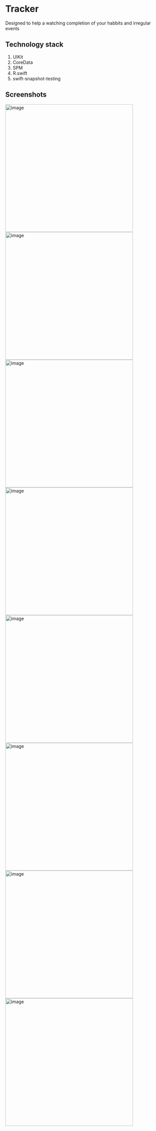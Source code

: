 # Tracker
Designed to help a watching completion of your habbits and irregular events

## Technology stack
1. UIKit
2. CoreData
3. SPM
4. R.swift
5. swift-snapshot-testing

## Screenshots
<img width="400" alt="image" src="https://github.com/SASHKEVICH/Tracker/assets/51797416/d67eb230-1a62-4e78-bd53-b350cf309168">
<img width="400" alt="image" src="https://github.com/SASHKEVICH/Tracker/assets/51797416/def2eb20-deec-43b5-a3ac-fe28710a8a9b">
<img width="400" alt="image" src="https://github.com/SASHKEVICH/Tracker/assets/51797416/2ee1ed22-9e08-481b-a893-b8934dae62de">
<img width="400" alt="image" src="https://github.com/SASHKEVICH/Tracker/assets/51797416/632f3dd0-5d66-4d71-9422-73a4722340fa">
<img width="400" alt="image" src="https://github.com/SASHKEVICH/Tracker/assets/51797416/c955dc6e-f61a-4405-b498-49edaaccee46">
<img width="400" alt="image" src="https://github.com/SASHKEVICH/Tracker/assets/51797416/f2cf7bbb-a4af-441a-95ad-3bb346034668">
<img width="400" alt="image" src="https://github.com/SASHKEVICH/Tracker/assets/51797416/377cc2aa-2b3a-4dec-b280-b380b8f987ee">
<img width="400" alt="image" src="https://github.com/SASHKEVICH/Tracker/assets/51797416/c2a28dc3-3a9e-4fac-9286-86851b9f710e">
